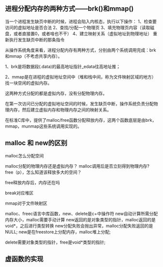 ## 进程分配内存的两种方式——brk()和mmap()

当一个进程发生缺页中断的时候，进程会陷入内核态，执行以下操作：
1、检查要访问的虚拟地址是否合法
2、查找/分配一个物理页
3、填充物理页内容（读取磁盘，或者直接置0，或者啥也不干）
4、建立映射关系（虚拟地址到物理地址）
重新执行发生缺页中断的那条指令


从操作系统角度来看，进程分配内存有两种方式，分别由两个系统调用完成：brk和mmap（不考虑共享内存）。

1、brk是将数据段(.data)的最高地址指针_edata往高地址推；

2、mmap是在进程的虚拟地址空间中（堆和栈中间，称为文件映射区域的地方）找一块空闲的虚拟内存。

这两种方式分配的都是虚拟内存，没有分配物理内存。

在第一次访问已分配的虚拟地址空间的时候，发生缺页中断，操作系统负责分配物理内存，然后建立虚拟内存和物理内存之间的映射关系。

在标准C库中，提供了malloc/free函数分配释放内存，这两个函数底层是由brk，mmap，munmap这些系统调用实现的。



## malloc 和 new的区别

malloc怎么分配空间

malloc分配的物理内存还是虚拟内存？
malloc调用后是否立刻得到物理内存?
free（p），怎么知道该释放多大的空间？

free释放内存后，内存还在吗

break对应堆区

mmap对于文件映射区

malloc、freec语言中库函数，new、delete是c+中操作符
new自动计算所需分配内存大小，malloc需要手动计算
new返回的是对象类型的指针，malloc返回的是void*，之后进行类型转换
new分配失败会抛出异常，malloc分配失败返回的是NULL;
new是在freestore上分配内存，malloc堆上分配;

delete需要对象类型的指针，free是void*类型的指针;

## 虚函数的实现
